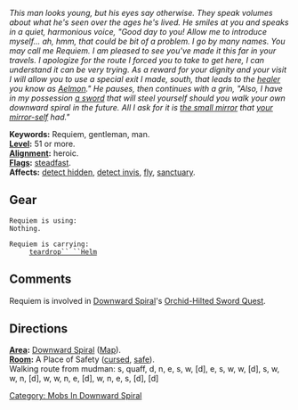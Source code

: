 *This man looks young, but his eyes say otherwise. They speak volumes
about what he's seen over the ages he's lived. He smiles at you and
speaks in a quiet, harmonious voice, "Good day to you! Allow me to
introduce myself... ah, hmm, that could be bit of a problem. I go by
many names. You may call me Requiem. I am pleased to see you've made it
this far in your travels. I apologize for the route I forced you to take
to get here, I can understand it can be very trying. As a reward for
your dignity and your visit I will allow you to use a special exit I
made, south, that leads to the [healer](:Category:_Healers "wikilink")
you know as [Aelmon](Aelmon "wikilink")." He pauses, then continues with
a grin, "Also, I have in my possession [a
sword](Orchid-Hilted_Sword "wikilink") that will steel yourself should
you walk your own downward spiral in the future. All I ask for it is
[the small mirror](Hand-Held_Mirror "wikilink") that [your
mirror-self](Mimic "wikilink") had."*

**Keywords:** Requiem, gentleman, man.  
**[Level](Level "wikilink"):** 51 or more.  
**[Alignment](Alignment "wikilink"):** heroic.  
**[Flags](:Category:_Mob_Types "wikilink"):**
[steadfast](Sentinel_Mobs "wikilink").  
**Affects:** [detect hidden](Detect_Hidden "wikilink"), [detect
invis](Detect_Invis "wikilink"), [fly](Fly "wikilink"),
[sanctuary](Sanctuary "wikilink").  

## Gear

`Requiem is using:`  
`Nothing.`

`Requiem is carrying:`  
`     `[`teardrop`` ``Helm`](Teardrop_Helm "wikilink")

## Comments

Requiem is involved in [Downward
Spiral](:Category:_Downward_Spiral "wikilink")'s [Orchid-Hilted Sword
Quest](Orchid-Hilted_Sword_Quest "wikilink").

## Directions

**[Area](:Category:_Areas "wikilink"):** [Downward
Spiral](:Category:_Downward_Spiral "wikilink")
([Map](Downward_Spiral_Map "wikilink")).  
**[Room](:Category:_Rooms "wikilink"):** A Place of Safety
([cursed](Cursed_Rooms "wikilink"), [safe](Safe_Rooms "wikilink")).  
Walking route from mudman: s, quaff, d, n, e, s, w, \[d\], e, s, w, w,
\[d\], s, w, w, n, \[d\], w, w, n, e, \[d\], w, n, e, s, \[d\], \[d\]

[Category: Mobs In Downward
Spiral](Category:_Mobs_In_Downward_Spiral "wikilink")
